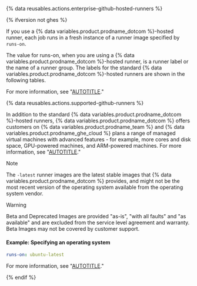 {% data reusables.actions.enterprise-github-hosted-runners %}

{% ifversion not ghes %}

If you use a {% data variables.product.prodname_dotcom %}-hosted runner, each job runs in a fresh instance of a runner image specified by `runs-on`.

The value for runs-on, when you are using a {% data variables.product.prodname_dotcom %}-hosted runner, is a runner label or the name of a runner group. The labels for the standard {% data variables.product.prodname_dotcom %}-hosted runners are shown in the following tables.

For more information, see "[AUTOTITLE](/actions/using-github-hosted-runners/about-github-hosted-runners/about-github-hosted-runners)."

{% data reusables.actions.supported-github-runners %}

In addition to the standard {% data variables.product.prodname_dotcom %}-hosted runners, {% data variables.product.prodname_dotcom %} offers customers on {% data variables.product.prodname_team %} and {% data variables.product.prodname_ghe_cloud %} plans a range of managed virtual machines with advanced features - for example, more cores and disk space, GPU-powered machines, and ARM-powered machines. For more information, see "[AUTOTITLE](/actions/using-github-hosted-runners/about-larger-runners/about-larger-runners)."

> [!NOTE]
> The `-latest` runner images are the latest stable images that {% data variables.product.prodname_dotcom %} provides, and might not be the most recent version of the operating system available from the operating system vendor.

> [!WARNING]
> Beta and Deprecated Images are provided "as-is", "with all faults" and "as available" and are excluded from the service level agreement and warranty. Beta Images may not be covered by customer support.

#### Example: Specifying an operating system

```yaml
runs-on: ubuntu-latest
```

For more information, see "[AUTOTITLE](/actions/using-github-hosted-runners/about-github-hosted-runners)."

{% endif %}
